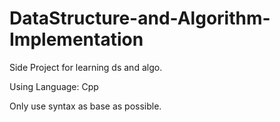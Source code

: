 # DataStructure-and-Algorithm-Implementation

Side Project for learning ds and algo.

Using Language: Cpp

Only use syntax as base as possible.


